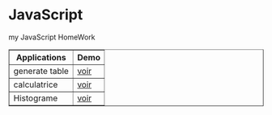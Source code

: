 # JavaScript

my JavaScript HomeWork

<center>
<table border="1" >
    <tr>
        <th>Applications</th>
        <th>Demo</th>
    </tr>
    <tr>
        <td>generate table</td>
        <td><a href="">voir</a></td>
    </tr>
    <tr>
        <td>calculatrice</td>
        <td><a href="https://calcilatrice.vercel.app/">voir</a></td>
    </tr>
    <tr>
        <td>Histograme</td>
        <td><a href="">voir</a></td>
    </tr>
</table>
</center>
